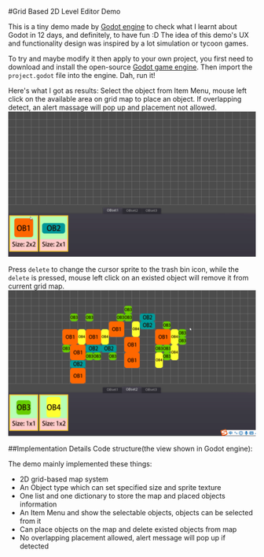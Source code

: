 #Grid Based 2D Level Editor Demo

This is a tiny demo made by [Godot engine](https://godotengine.org/) to check what I learnt about Godot in 12 days, and definitely, to have fun :D The idea of this demo's UX and functionality design was inspired by a lot simulation or tycoon games.

To try and maybe modify it then apply to your own project, you first need to download and install the open-source [Godot game engine](https://godotengine.org/download/windows). Then import the `project.godot` file into the engine. Dah, run it!

Here's what I got as results:
Select the object from Item Menu, mouse left click on the available area on grid map to place an object. If overlapping detect, an alert massage will pop up and placement not allowed.
![results showcase 01](001.gif)

Press `delete` to change the cursor sprite to the trash bin icon, while the `delete` is pressed, mouse left click on an existed object will remove it from current grid map.
![results showcase 02](002.gif)



##Implementation Details
Code structure(the view shown in Godot engine):


The demo mainly implemented these things:
* 2D grid-based map system
* An Object type which can set specified size and sprite texture
* One list and one dictionary to store the map and placed objects information
* An Item Menu and show the selectable objects, objects can be selected from it
* Can place objects on the map and delete existed objects from map
* No overlapping placement allowed, alert message will pop up if detected
